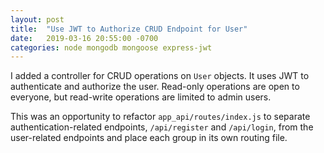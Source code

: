 ```yaml
---
layout: post
title:  "Use JWT to Authorize CRUD Endpoint for User"
date:   2019-03-16 20:55:00 -0700
categories: node mongodb mongoose express-jwt
---
```

I added a controller for CRUD operations on `User` objects.  It uses JWT to
authenticate and authorize the user.  Read-only operations are open to everyone,
but read-write operations are limited to admin users.

This was an opportunity to refactor `app_api/routes/index.js` to separate
authentication-related endpoints, `/api/register` and `/api/login`, from the
user-related endpoints and place each group in its own routing file.
